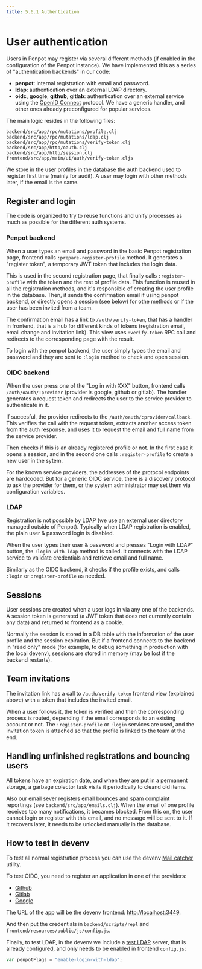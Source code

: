 ```yaml
---
title: 5.6.1 Authentication
---
```


# User authentication

Users in Penpot may register via several different methods (if enabled in the
configuration of the Penpot instance). We have implemented this as a series
of "authentication backends" in our code:

 * **penpot**: internal registration with email and password.
 * **ldap**: authentication over an external LDAP directory.
 * **oidc**, **google**, **github**, **gitlab**: authentication over an external
   service using the [OpenID Connect](https://openid.net/connect) protocol. We
   have a generic handler, and other ones already preconfigured for popular
   services.

The main logic resides in the following files:

```
backend/src/app/rpc/mutations/profile.clj
backend/src/app/rpc/mutations/ldap.clj
backend/src/app/rpc/mutations/verify-token.clj
backend/src/app/http/oauth.clj
backend/src/app/http/session.clj
frontend/src/app/main/ui/auth/verify-token.cljs
```

We store in the user profiles in the database the auth backend used to register
first time (mainly for audit). A user may login with other methods later, if the
email is the same.

## Register and login

The code is organized to try to reuse functions and unify processes as much as
possible for the different auth systems.


### Penpot backend

When a user types an email and password in the basic Penpot registration page,
frontend calls `:prepare-register-profile` method. It generates a "register
token", a temporary JWT token that includes the login data.

This is used in the second registration page, that finally calls
`:register-profile` with the token and the rest of profile data. This function
is reused in all the registration methods, and it's responsible of creating the
user profile in the database. Then, it sends the confirmation email if using
penpot backend, or directly opens a session (see below) for othe methods or if
the user has been invited from a team.

The confirmation email has a link to `/auth/verify-token`, that has a handler
in frontend, that is a hub for different kinds of tokens (registration email,
email change and invitation link). This view uses `:verify-token` RPC call and
redirects to the corresponding page with the result.

To login with the penpot backend, the user simply types the email and password
and they are sent to `:login` method to check and open session.

### OIDC backend

When the user press one of the "Log in with XXX" button, frontend calls
`/auth/oauth/:provider` (provider is google, github or gitlab). The handler
generates a request token and redirects the user to the service provider to
authenticate in it.

If succesful, the provider redirects to the `/auth/oauth/:provider/callback`.
This verifies the call with the request token, extracts another access token
from the auth response, and uses it to request the email and full name from the
service provider.

Then checks if this is an already registered profile or not. In the first case
it opens a session, and in the second one calls `:register-profile` to create a
new user in the sytem.

For the known service providers, the addresses of the protocol endpoints are
hardcoded. But for a generic OIDC service, there is a discovery protocol to ask
the provider for them, or the system administrator may set them via configuration
variables.

### LDAP

Registration is not possible by LDAP (we use an external user directory managed
outside of Penpot). Typically when LDAP registration is enabled, the plain user
& password login is disabled.

When the user types their user & password and presses "Login with LDAP" button,
the `:login-with-ldap` method is called. It connects with the LDAP service to
validate credentials and retrieve email and full name.

Similarly as the OIDC backend, it checks if the profile exists, and calls
`:login` or `:register-profile` as needed.

## Sessions

User sessions are created when a user logs in via any one of the backends. A
session token is generated (a JWT token that does not currently contain any data)
and returned to frontend as a cookie.

Normally the session is stored in a DB table with the information of the user
profile and the session expiration. But if a frontend connects to the backend in
"read only" mode (for example, to debug something in production with the local
devenv), sessions are stored in memory (may be lost if the backend restarts).

## Team invitations

The invitation link has a call to `/auth/verify-token` frontend view (explained
above) with a token that includes the invited email.

When a user follows it, the token is verified and then the corresponding process
is routed, depending if the email corresponds to an existing account or not. The
`:register-profile` or `:login` services are used, and the invitation token is
attached so that the profile is linked to the team at the end.

## Handling unfinished registrations and bouncing users

All tokens have an expiration date, and when they are put in a permanent
storage, a garbage colector task visits it periodically to cleand old items.

Also our email sever registers email bounces and spam complaint reportings
(see `backend/src/app/emails.clj`). When the email of one profile receives too
many notifications, it becames blocked. From this on, the user cannot login or
register with this email, and no message will be sent to it. If it recovers
later, it needs to be unlocked manually in the database.

## How to test in devenv

To test all normal registration process you can use the devenv [Mail
catcher](/technical-guide/developer/devenv/#email) utility.

To test OIDC, you need to register an application in one of the providers:

* [Github](https://docs.github.com/en/developers/apps/building-oauth-apps/creating-an-oauth-app)
* [Gitlab](https://docs.gitlab.com/ee/integration/oauth_provider.html)
* [Google](https://support.google.com/cloud/answer/6158849)

The URL of the app will be the devenv frontend: [http://localhost:3449]().

And then put the credentials in `backend/scripts/repl` and
`frontend/resources/public/js/config.js`.

Finally, to test LDAP, in the devenv we include a [test LDAP](https://github.com/rroemhild/docker-test-openldap)
server, that is already configured, and only needs to be enabled in frontend
`config.js`:

```javascript
var penpotFlags = "enable-login-with-ldap";
```

